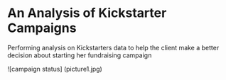 # An Analysis of Kickstarter Campaigns
Performing analysis on Kickstarters data to help the client make a better decision about starting her fundraising campaign 

![campaign status] (picture1.jpg)
